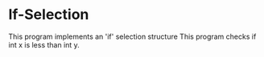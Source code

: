 # If-Selection
This program implements an 'if' selection structure 
This program checks if int x is less than int y.
